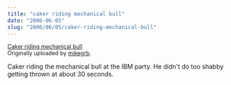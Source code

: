 ```yaml
--- 
title: "caker riding mechanical bull"
date: "2006-06-05"
slug: "2006/06/05/caker-riding-mechanical-bull"
---
```

 <a href="http://www.flickr.com/photos/mikegrb/161398357/" title="photo sharing"><img src="http://static.flickr.com/53/161398357_d028215bf8.jpg" alt="" /></a>
 <br />
 <span style="font-size: 0.9em; margin-top: 0px;">
  <a href="http://www.flickr.com/photos/mikegrb/161398357/">Caker riding mechanical bull</a>
  <br />
  Originally uploaded by <a href="http://www.flickr.com/people/mikegrb/">mikegrb</a>.
 </span>

Caker riding the mechanical bull at the IBM party.  He didn't do too shabby getting thrown at about 30 seconds.
<br clear="all" />
